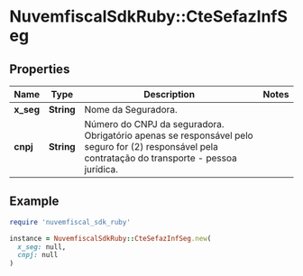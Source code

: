 # NuvemfiscalSdkRuby::CteSefazInfSeg

## Properties

| Name | Type | Description | Notes |
| ---- | ---- | ----------- | ----- |
| **x_seg** | **String** | Nome da Seguradora. |  |
| **cnpj** | **String** | Número do CNPJ da seguradora.  Obrigatório apenas se responsável pelo seguro for (2) responsável pela contratação do transporte - pessoa jurídica. |  |

## Example

```ruby
require 'nuvemfiscal_sdk_ruby'

instance = NuvemfiscalSdkRuby::CteSefazInfSeg.new(
  x_seg: null,
  cnpj: null
)
```

